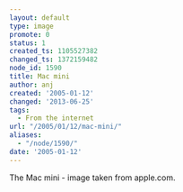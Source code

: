 ```yaml
---
layout: default
type: image
promote: 0
status: 1
created_ts: 1105527382
changed_ts: 1372159482
node_id: 1590
title: Mac mini
author: anj
created: '2005-01-12'
changed: '2013-06-25'
tags:
  - From the internet
url: "/2005/01/12/mac-mini/"
aliases:
  - "/node/1590/"
date: '2005-01-12'
---
```

The Mac mini - image taken from apple.com.
